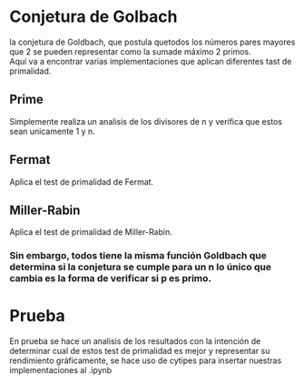 # Conjetura de Golbach
la conjetura de Goldbach, que postula quetodos  los  números  pares  mayores  que  2  se  pueden  representar  como  la  sumade  máximo  2  primos.  
Aquí va a encontrar varias implementaciones que aplican diferentes tast de primalidad.
## Prime 
Simplemente realiza un analisis de los divisores de n y verifica que estos sean unicamente 1 y n.
## Fermat
Aplica el test de primalidad de Fermat.
## Miller-Rabin
Aplica el test de primalidad de Miller-Rabin.
### Sin embargo, todos tiene la misma función Goldbach que determina si la conjetura se cumple para un n lo único que cambia es la forma de verificar si p es primo.
# Prueba
En prueba se hace un analisis de los resultados con la intención de determinar cual de estos test de primalidad es mejor y representar su rendimiento gráficamente, se hace uso de cytipes para insertar nuestras implementaciones al .ipynb
